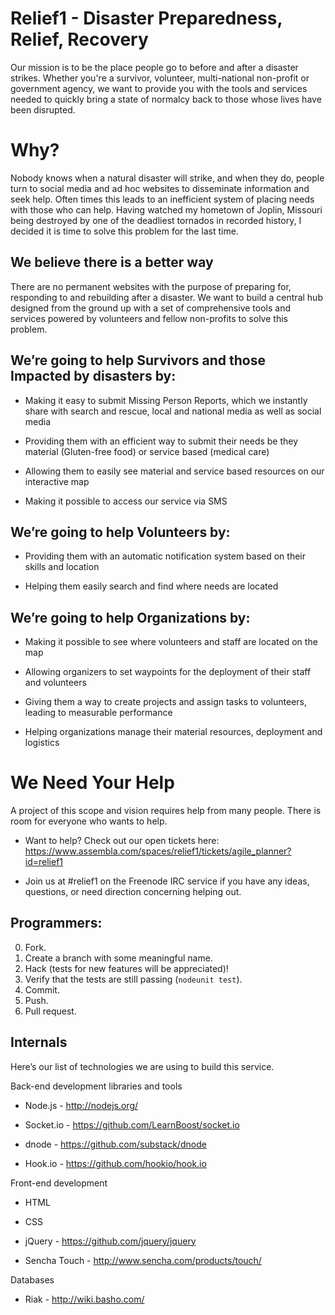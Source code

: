 # Relief1 - Disaster Preparedness, Relief, Recovery
Our mission is to be the place people go to before and after a disaster strikes. Whether you're a survivor, volunteer, multi-national non-profit or government agency, we want to provide you with the tools and services needed to quickly bring a state of normalcy back to those whose lives have been disrupted.


# Why?

Nobody knows when a natural disaster will strike, and when they do, people turn to social media and ad hoc websites to disseminate information and seek help. Often times this leads to an inefficient system of placing needs with those who can help. Having watched my hometown of Joplin, Missouri being destroyed by one of the deadliest tornados in recorded history, I decided it is time to solve this problem for the last time.

## We believe there is a better way

There are no permanent websites with the purpose of preparing for, responding to and rebuilding after a disaster. We want to build a central hub designed from the ground up with a set of comprehensive tools and services powered by volunteers and fellow non-profits to solve this problem.


## We’re going to help Survivors and those Impacted by disasters by:

* Making it easy to submit Missing Person Reports, which we instantly share with search and rescue, local and national media as well as social media

* Providing them with an efficient way to submit their needs be they material (Gluten-free food) or service based (medical care)

* Allowing them to easily see material and service based resources on our interactive map

* Making it possible to access our service via SMS


## We’re going to help Volunteers by:

* Providing them with an automatic notification system based on their skills and location

* Helping them easily search and find where needs are located


## We’re going to help Organizations by:

* Making it possible to see where volunteers and staff are located on the map

* Allowing organizers to set waypoints for the deployment of their staff and volunteers 

* Giving them a way to create projects and assign tasks to volunteers, leading to measurable performance

* Helping organizations manage their material resources, deployment and logistics


# We Need Your Help

A project of this scope and vision requires help from many people. There is room for everyone who wants to help.

* Want to help?  Check out our open tickets here: https://www.assembla.com/spaces/relief1/tickets/agile_planner?id=relief1

* Join us at  #relief1 on the Freenode IRC service if you have any ideas, questions, or need direction concerning helping out.


## Programmers:

0. Fork.
1. Create a branch with some meaningful name.
2. Hack (tests for new features will be appreciated)!
3. Verify that the tests are still passing (`nodeunit test`).
4. Commit.
5. Push.
6. Pull request.


## Internals
Here’s our list of technologies we are using to build this service.

Back-end development libraries and tools

* Node.js - http://nodejs.org/

* Socket.io - https://github.com/LearnBoost/socket.io

* dnode - https://github.com/substack/dnode

* Hook.io - https://github.com/hookio/hook.io



Front-end development

* HTML

* CSS

* jQuery - https://github.com/jquery/jquery

* Sencha Touch - http://www.sencha.com/products/touch/

Databases

* Riak - http://wiki.basho.com/